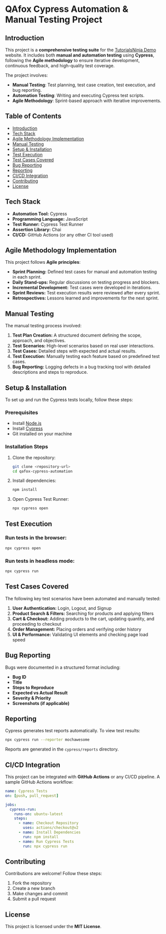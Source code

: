# QAfox Cypress Automation & Manual Testing Project

## Introduction
This project is a **comprehensive testing suite** for the [TutorialsNinja Demo](https://tutorialsninja.com/demo/) website. It includes both **manual and automation testing** using **Cypress**, following the **Agile methodology** to ensure iterative development, continuous feedback, and high-quality test coverage.

The project involves:
- **Manual Testing**: Test planning, test case creation, test execution, and bug reporting.
- **Automation Testing**: Writing and executing Cypress test scripts.
- **Agile Methodology**: Sprint-based approach with iterative improvements.

## Table of Contents
- [Introduction](#introduction)
- [Tech Stack](#tech-stack)
- [Agile Methodology Implementation](#agile-methodology-implementation)
- [Manual Testing](#manual-testing)
- [Setup & Installation](#setup--installation)
- [Test Execution](#test-execution)
- [Test Cases Covered](#test-cases-covered)
- [Bug Reporting](#bug-reporting)
- [Reporting](#reporting)
- [CI/CD Integration](#cicd-integration)
- [Contributing](#contributing)
- [License](#license)

## Tech Stack
- **Automation Tool:** Cypress
- **Programming Language:** JavaScript
- **Test Runner:** Cypress Test Runner
- **Assertion Library:** Chai
- **CI/CD:** GitHub Actions (or any other CI tool used)

## Agile Methodology Implementation
This project follows **Agile principles**:
- **Sprint Planning:** Defined test cases for manual and automation testing in each sprint.
- **Daily Stand-ups:** Regular discussions on testing progress and blockers.
- **Incremental Development:** Test cases were developed in iterations.
- **Sprint Reviews:** Test execution results were reviewed after every sprint.
- **Retrospectives:** Lessons learned and improvements for the next sprint.

## Manual Testing
The manual testing process involved:
1. **Test Plan Creation:** A structured document defining the scope, approach, and objectives.
2. **Test Scenarios:** High-level scenarios based on real user interactions.
3. **Test Cases:** Detailed steps with expected and actual results.
4. **Test Execution:** Manually testing each feature based on predefined test cases.
5. **Bug Reporting:** Logging defects in a bug tracking tool with detailed descriptions and steps to reproduce.

## Setup & Installation
To set up and run the Cypress tests locally, follow these steps:

### Prerequisites
- Install [Node.js](https://nodejs.org/)
- Install [Cypress](https://www.cypress.io/)
- Git installed on your machine

### Installation Steps
1. Clone the repository:
   ```bash
   git clone <repository-url>
   cd qafox-cypress-automation
   ```
2. Install dependencies:
   ```bash
   npm install
   ```
3. Open Cypress Test Runner:
   ```bash
   npx cypress open
   ```

## Test Execution
### Run tests in the browser:
```bash
npx cypress open
```
### Run tests in headless mode:
```bash
npx cypress run
```

## Test Cases Covered
The following key test scenarios have been automated and manually tested:
1. **User Authentication:** Login, Logout, and Signup
2. **Product Search & Filters:** Searching for products and applying filters
3. **Cart & Checkout:** Adding products to the cart, updating quantity, and proceeding to checkout
4. **Order Management:** Placing orders and verifying order history
5. **UI & Performance:** Validating UI elements and checking page load speed

## Bug Reporting
Bugs were documented in a structured format including:
- **Bug ID**
- **Title**
- **Steps to Reproduce**
- **Expected vs Actual Result**
- **Severity & Priority**
- **Screenshots (if applicable)**

## Reporting
Cypress generates test reports automatically. To view test results:
```bash
npx cypress run --reporter mochawesome
```
Reports are generated in the `cypress/reports` directory.

## CI/CD Integration
This project can be integrated with **GitHub Actions** or any CI/CD pipeline. A sample GitHub Actions workflow:
```yaml
name: Cypress Tests
on: [push, pull_request]

jobs:
  cypress-run:
    runs-on: ubuntu-latest
    steps:
      - name: Checkout Repository
        uses: actions/checkout@v2
      - name: Install Dependencies
        run: npm install
      - name: Run Cypress Tests
        run: npx cypress run
```

## Contributing
Contributions are welcome! Follow these steps:
1. Fork the repository
2. Create a new branch
3. Make changes and commit
4. Submit a pull request

## License
This project is licensed under the **MIT License**.
